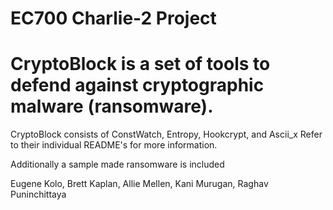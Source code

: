 # EC700 Charlie-2 Project

# CryptoBlock is a set of tools to defend against cryptographic malware (ransomware).

CryptoBlock consists of ConstWatch, Entropy, Hookcrypt, and Ascii_x
Refer to their individual README's for more information.

Additionally a sample made ransomware is included

Eugene Kolo, Brett Kaplan, Allie Mellen, Kani Murugan, Raghav Puninchittaya
